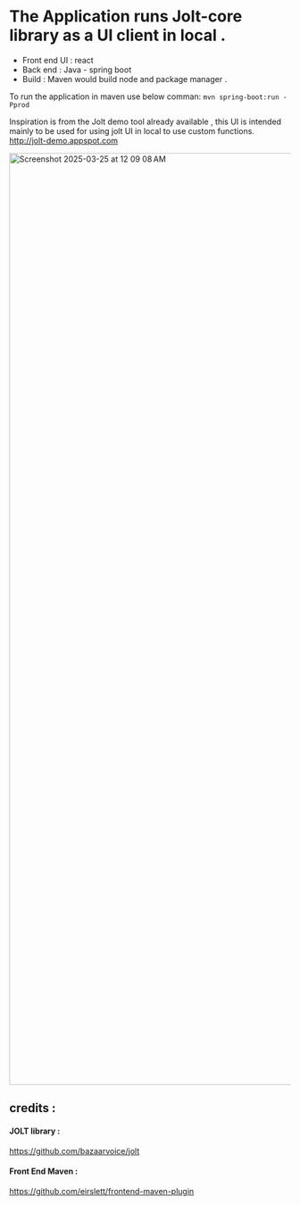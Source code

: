 # The Application runs Jolt-core library as a UI client in local .

- Front end UI : react
- Back end : Java - spring boot
- Build : Maven would build node and package manager .

To run the application in maven use below comman:
`mvn spring-boot:run -Pprod`

Inspiration is from the Jolt demo tool already available , this UI is intended mainly to be used for using jolt UI in local to use custom functions.
http://jolt-demo.appspot.com

<img width="1669" alt="Screenshot 2025-03-25 at 12 09 08 AM" src="https://github.com/user-attachments/assets/aecdd3a7-ef81-4aa5-8e36-204b016dc7bb" />

## credits :

#### JOLT library :

https://github.com/bazaarvoice/jolt

#### Front End Maven :

https://github.com/eirslett/frontend-maven-plugin
